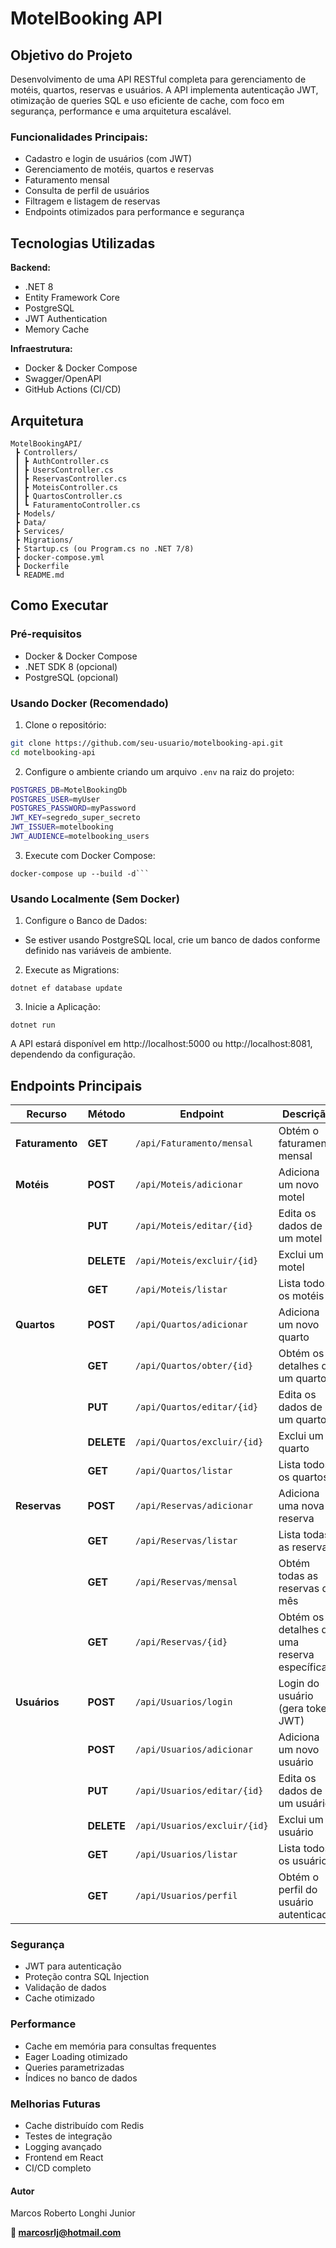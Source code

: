 # MotelBooking API

## Objetivo do Projeto
Desenvolvimento de uma API RESTful completa para gerenciamento de motéis, quartos, reservas e usuários. A API implementa autenticação JWT, otimização de queries SQL e uso eficiente de cache, com foco em segurança, performance e uma arquitetura escalável.

### Funcionalidades Principais:
- Cadastro e login de usuários (com JWT)
- Gerenciamento de motéis, quartos e reservas
- Faturamento mensal
- Consulta de perfil de usuários
- Filtragem e listagem de reservas
- Endpoints otimizados para performance e segurança

## Tecnologias Utilizadas

**Backend:**
- .NET 8
- Entity Framework Core
- PostgreSQL
- JWT Authentication
- Memory Cache

**Infraestrutura:**
- Docker & Docker Compose
- Swagger/OpenAPI
- GitHub Actions (CI/CD)

## Arquitetura

```plaintext
MotelBookingAPI/
 ┣ Controllers/
 ┃ ┣ AuthController.cs
 ┃ ┣ UsersController.cs
 ┃ ┣ ReservasController.cs
 ┃ ┣ MoteisController.cs
 ┃ ┣ QuartosController.cs
 ┃ ┗ FaturamentoController.cs
 ┣ Models/
 ┣ Data/
 ┣ Services/
 ┣ Migrations/
 ┣ Startup.cs (ou Program.cs no .NET 7/8)
 ┣ docker-compose.yml
 ┣ Dockerfile
 ┗ README.md
```

## Como Executar

### Pré-requisitos
- Docker & Docker Compose
- .NET SDK 8 (opcional)
- PostgreSQL (opcional)

### Usando Docker (Recomendado)

1. Clone o repositório:

```bash
git clone https://github.com/seu-usuario/motelbooking-api.git
cd motelbooking-api
```

2. Configure o ambiente criando um arquivo ```.env``` na raiz do projeto:

```bash
POSTGRES_DB=MotelBookingDb
POSTGRES_USER=myUser
POSTGRES_PASSWORD=myPassword
JWT_KEY=segredo_super_secreto
JWT_ISSUER=motelbooking
JWT_AUDIENCE=motelbooking_users
```

3. Execute com Docker Compose:

```
docker-compose up --build -d```
```

### Usando Localmente (Sem Docker)

1. Configure o Banco de Dados:
- Se estiver usando PostgreSQL local, crie um banco de dados conforme definido nas variáveis de ambiente.
2. Execute as Migrations:

```
dotnet ef database update
```

3. Inicie a Aplicação:

```
dotnet run
```

A API estará disponível em http://localhost:5000 ou http://localhost:8081, dependendo da configuração.

## Endpoints Principais

| Recurso      | Método  | Endpoint                            | Descrição                                      |
|--------------|---------|-------------------------------------|------------------------------------------------|
| **Faturamento** | **GET** | `/api/Faturamento/mensal`          | Obtém o faturamento mensal                     |
| **Motéis**      | **POST** | `/api/Moteis/adicionar`            | Adiciona um novo motel                        |
|              | **PUT**  | `/api/Moteis/editar/{id}`          | Edita os dados de um motel                    |
|              | **DELETE** | `/api/Moteis/excluir/{id}`        | Exclui um motel                               |
|              | **GET**  | `/api/Moteis/listar`               | Lista todos os motéis                         |
| **Quartos**     | **POST** | `/api/Quartos/adicionar`           | Adiciona um novo quarto                       |
|              | **GET**  | `/api/Quartos/obter/{id}`          | Obtém os detalhes de um quarto                |
|              | **PUT**  | `/api/Quartos/editar/{id}`         | Edita os dados de um quarto                   |
|              | **DELETE** | `/api/Quartos/excluir/{id}`       | Exclui um quarto                              |
|              | **GET**  | `/api/Quartos/listar`              | Lista todos os quartos                        |
| **Reservas**    | **POST** | `/api/Reservas/adicionar`          | Adiciona uma nova reserva                     |
|              | **GET**  | `/api/Reservas/listar`             | Lista todas as reservas                       |
|              | **GET**  | `/api/Reservas/mensal`             | Obtém todas as reservas do mês                |
|              | **GET**  | `/api/Reservas/{id}`               | Obtém os detalhes de uma reserva específica   |
| **Usuários**    | **POST** | `/api/Usuarios/login`              | Login do usuário (gera token JWT)             |
|              | **POST** | `/api/Usuarios/adicionar`          | Adiciona um novo usuário                      |
|              | **PUT**  | `/api/Usuarios/editar/{id}`        | Edita os dados de um usuário                  |
|              | **DELETE** | `/api/Usuarios/excluir/{id}`      | Exclui um usuário                             |
|              | **GET**  | `/api/Usuarios/listar`             | Lista todos os usuários                       |
|              | **GET**  | `/api/Usuarios/perfil`             | Obtém o perfil do usuário autenticado         |

### Segurança
- JWT para autenticação
- Proteção contra SQL Injection
- Validação de dados
- Cache otimizado


### Performance
- Cache em memória para consultas frequentes
- Eager Loading otimizado
- Queries parametrizadas
- Índices no banco de dados

### Melhorias Futuras
- Cache distribuído com Redis
- Testes de integração
- Logging avançado
- Frontend em React
- CI/CD completo

#### Autor
Marcos Roberto Longhi Junior

**📧 marcosrlj@hotmail.com**

